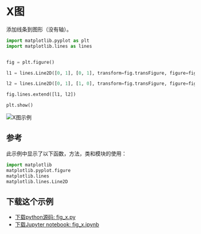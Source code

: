 # X图

添加线条到图形（没有轴）。

```python
import matplotlib.pyplot as plt
import matplotlib.lines as lines


fig = plt.figure()

l1 = lines.Line2D([0, 1], [0, 1], transform=fig.transFigure, figure=fig)

l2 = lines.Line2D([0, 1], [1, 0], transform=fig.transFigure, figure=fig)

fig.lines.extend([l1, l2])

plt.show()
```

![X图示例](https://matplotlib.org/_images/sphx_glr_fig_x_001.png)

## 参考

此示例中显示了以下函数，方法，类和模块的使用：

```python
import matplotlib
matplotlib.pyplot.figure
matplotlib.lines
matplotlib.lines.Line2D
```

## 下载这个示例
            
- [下载python源码: fig_x.py](https://matplotlib.org/_downloads/fig_x.py)
- [下载Jupyter notebook: fig_x.ipynb](https://matplotlib.org/_downloads/fig_x.ipynb)